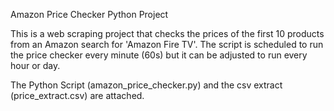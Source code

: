 Amazon Price Checker Python Project

This is a web scraping project that checks the prices of the first 10 products from an Amazon search for 'Amazon Fire TV'. The script is scheduled to run the price checker every minute (60s) but it can be adjusted to run every hour or day.

The Python Script (amazon_price_checker.py) and the csv extract (price_extract.csv) are attached.

